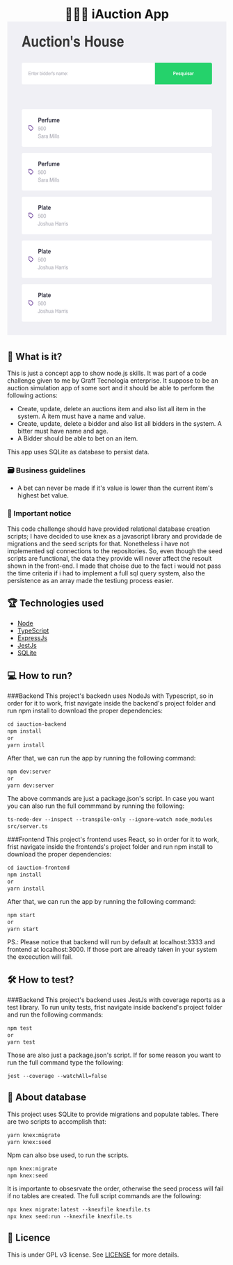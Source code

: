<h1 align="center">
    👨🏻‍⚖️ iAuction App<br>
    <img  alt="iCar App" width="575" height="721" src="https://github.com/AlvaroIsrael/iauction-app/blob/main/iauction-frontend/src/img/iauction.png"/>
</h1>

## 📌 What is it?

This is just a concept app to show node.js skills. It was part of a code challenge given to me by Graff Tecnologia enterprise.
It suppose to be an auction simulation app of some sort and it should be able to perform the following actions:

- Create, update, delete an auctions item and also list all item in the system. A item must have a name and value.
- Create, update, delete a bidder and also list all bidders in the system. A bitter must have name and age.
- A Bidder should be able to bet on an item.

This app uses SQLite as database to persist data.

### 🗃 Business guidelines

- A bet can never be made if it's value is lower than the current item's highest bet value.

### 🧨 Important notice

This code challenge should have provided relational database creation scripts;
I have decided to use knex as a javascript library and providade de migrations and the seed scripts for that.
Nonetheless i have not implemented sql connections to the repositories. So, even though the seed scripts are functional, the data they provide will never affect the resoult shown in the front-end.
I made that choise due to the fact i would not pass the time criteria if i had to implement a full sql query system, also the persistence as an array made the testiung process easier.

## 🏆 Technologies used

- [Node](https://nodejs.org/en/)
- [TypeScript](https://www.typescriptlang.org/)
- [ExpressJs](https://expressjs.com/)
- [JestJs](https://jestjs.io/)
- [SQLite](https://www.sqlite.org/)

## 💻 How to run?

###Backend
This project's backedn uses NodeJs with Typescript, so in order for it to work, frist navigate inside the backend's project folder and run npm install to download the proper dependencies:
```
cd iauction-backend
npm install
or
yarn install
```

After that, we can run the app by running the following command:
```
npm dev:server
or
yarn dev:server
```

The above commands are just a package.json's script. In case you want you can also run the full commmand by running the following:
```
ts-node-dev --inspect --transpile-only --ignore-watch node_modules src/server.ts
```

###Frontend
This project's frontend uses React, so in order for it to work, frist navigate inside the frontends's project folder and run npm install to download the proper dependencies:
```
cd iauction-frontend
npm install
or
yarn install
```

After that, we can run the app by running the following command:
```
npm start
or
yarn start
```

PS.: Please notice that backend will run by default at localhost:3333 and frontend at localhost:3000.
If those port are already taken in your system the excecution will fail.

## 🛠 How to test?

###Backend
This project's backend uses JestJs with coverage reports as a test library.
To run unity tests, frist navigate inside backend's project folder and run the following commands:
```
npm test
or
yarn test
```
Those are also just a package.json's script. If for some reason you want to run the full command type the following:
```
jest --coverage --watchAll=false
```

## 💎 About database

This project uses SQLite to provide migrations and populate tables.
There are two scripts to accomplish that:
```
yarn knex:migrate
yarn knex:seed
```
Npm can also bse used, to run the scripts.
```
npm knex:migrate
npm knex:seed
```

It is importante to obsesrvate the order, otherwise the seed process will fail if no tables are created.
The full script commands are the following:
```
npx knex migrate:latest --knexfile knexfile.ts
npx knex seed:run --knexfile knexfile.ts
```

## 📝 Licence

This is under GPL v3 license. See [LICENSE](LICENSE.md) for more details.
